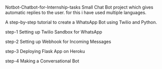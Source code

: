 Notbot-Chatbot-for-Internship-tasks
Small Chat Bot project which gives automatic replies to the user. for this i have used multiple languages.

A step-by-step tutorial to create a WhatsApp Bot using Twilio and Python.

step-1
Setting up Twilio Sandbox for WhatsApp

step-2
Setting up Webhook for Incoming Messages

step-3
Deploying Flask App on Heroku

step-4
Making a Conversational Bot
